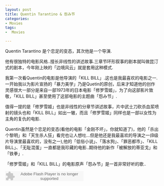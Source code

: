 ```yaml
---
layout: post
title: Quentin Tarantino & 怨み节
categories:
- Movies
tags:
-  Movies

---
```

Quentin Tarantino 是个恋足的变态，其次他是一个导演.

他有很独特的电影风格..擅长非线性的讲述故事.三章节环形叙事的剧本就叫做昆汀式的剧本，今年刚上映的「边境风云」就是套用这种模式.

我第一次看Quentin的电影是他导演的「KILL BILL」.这也是我最喜欢的电影之一.一开始我以为影片宣扬的「暴力美学」乃是Quetin的原创，后来才知道他的创作灵感很大一部分是来自一部1973年的日本电影「修罗雪姬」，为了向这部影片致敬，「KILL BILL」甚至使用了这部电影的主题曲「怨み节」.

值得一提的是「修罗雪姬」也是非线性的分章节讲述故事，片中武士刀砍杀血浆喷射的镜头也和「KILL BILL」如出一辙，而且「修罗雪姬」同样也是一部以女性为主角的复仇的电影.

Quentin虽然是个恋足的变态(看他的电影「金刚不坏」，你就知道了)，他的「杀出个黎明」和「天生杀人狂」看完也让人想吐...但是他还是我最喜欢的导演之一(B级片导演里最喜欢的，没有之一),他的「低俗小说」、「落水狗」、「罪恶都市」、「KILL BILL」、「无耻混蛋」一直都是我珍藏的电影..期待他的新作「被解放的蒂亚戈」和「铁拳」.

「修罗雪姬」和「KILL BILL」的电影原声「怨み节」是一首非常好听的歌..

<embed src="http://www.xiami.com/widget/0_3490233/singlePlayer.swf" type="application/x-shockwave-flash" width="257" height="33" wmode="transparent"></embed>



